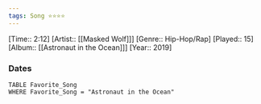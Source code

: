 ```yaml
---
tags: Song ⭐⭐⭐⭐ 
---
```

[Time:: 2:12]
[Artist:: [[Masked Wolf]]]
[Genre:: Hip-Hop/Rap]
[Played:: 15]
[Album:: [[Astronaut in the Ocean]]]
[Year:: 2019]
### Dates
````dataview
TABLE Favorite_Song
WHERE Favorite_Song = "Astronaut in the Ocean"
````
